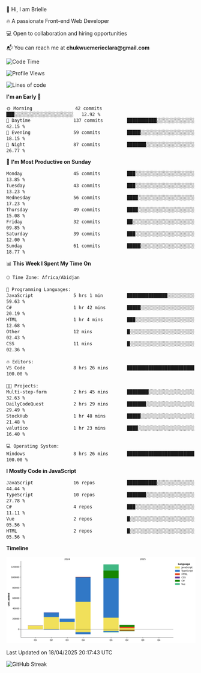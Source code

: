 <div align="left">
  <p>👋 Hi, I am Brielle</p>
  <p>🔥 A passionate Front-end Web Developer</p>
  <p>💻 Open to collaboration and hiring opportunities</p>
  <p>📬 You can reach me at <strong>chukwuemerieclara@gmail.com</strong></p>
</div>


 
 <!--START_SECTION:waka-->
![Code Time](http://img.shields.io/badge/Code%20Time-591%20hrs%2049%20mins-blue)

![Profile Views](http://img.shields.io/badge/Profile%20Views-0-blue)

![Lines of code](https://img.shields.io/badge/From%20Hello%20World%20I%27ve%20Written-292.3%20thousand%20lines%20of%20code-blue)

**I'm an Early 🐤** 

```text
🌞 Morning                42 commits          ███░░░░░░░░░░░░░░░░░░░░░░   12.92 % 
🌆 Daytime                137 commits         ███████████░░░░░░░░░░░░░░   42.15 % 
🌃 Evening                59 commits          █████░░░░░░░░░░░░░░░░░░░░   18.15 % 
🌙 Night                  87 commits          ███████░░░░░░░░░░░░░░░░░░   26.77 % 
```
📅 **I'm Most Productive on Sunday** 

```text
Monday                   45 commits          ███░░░░░░░░░░░░░░░░░░░░░░   13.85 % 
Tuesday                  43 commits          ███░░░░░░░░░░░░░░░░░░░░░░   13.23 % 
Wednesday                56 commits          ████░░░░░░░░░░░░░░░░░░░░░   17.23 % 
Thursday                 49 commits          ████░░░░░░░░░░░░░░░░░░░░░   15.08 % 
Friday                   32 commits          ██░░░░░░░░░░░░░░░░░░░░░░░   09.85 % 
Saturday                 39 commits          ███░░░░░░░░░░░░░░░░░░░░░░   12.00 % 
Sunday                   61 commits          █████░░░░░░░░░░░░░░░░░░░░   18.77 % 
```


📊 **This Week I Spent My Time On** 

```text
🕑︎ Time Zone: Africa/Abidjan

💬 Programming Languages: 
JavaScript               5 hrs 1 min         ███████████████░░░░░░░░░░   59.63 % 
C#                       1 hr 42 mins        █████░░░░░░░░░░░░░░░░░░░░   20.19 % 
HTML                     1 hr 4 mins         ███░░░░░░░░░░░░░░░░░░░░░░   12.68 % 
Other                    12 mins             █░░░░░░░░░░░░░░░░░░░░░░░░   02.43 % 
CSS                      11 mins             █░░░░░░░░░░░░░░░░░░░░░░░░   02.36 % 

🔥 Editors: 
VS Code                  8 hrs 26 mins       █████████████████████████   100.00 % 

🐱‍💻 Projects: 
Multi-step-form          2 hrs 45 mins       ████████░░░░░░░░░░░░░░░░░   32.63 % 
DailyCodeQuest           2 hrs 29 mins       ███████░░░░░░░░░░░░░░░░░░   29.49 % 
StockHub                 1 hr 48 mins        █████░░░░░░░░░░░░░░░░░░░░   21.48 % 
valutico                 1 hr 23 mins        ████░░░░░░░░░░░░░░░░░░░░░   16.40 % 

💻 Operating System: 
Windows                  8 hrs 26 mins       █████████████████████████   100.00 % 
```

**I Mostly Code in JavaScript** 

```text
JavaScript               16 repos            ███████████░░░░░░░░░░░░░░   44.44 % 
TypeScript               10 repos            ███████░░░░░░░░░░░░░░░░░░   27.78 % 
C#                       4 repos             ███░░░░░░░░░░░░░░░░░░░░░░   11.11 % 
Vue                      2 repos             █░░░░░░░░░░░░░░░░░░░░░░░░   05.56 % 
HTML                     2 repos             █░░░░░░░░░░░░░░░░░░░░░░░░   05.56 % 
```



**Timeline**

![Lines of Code chart](https://raw.githubusercontent.com/Brielle28/Brielle28/main/assets/bar_graph.png)


 Last Updated on 18/04/2025 20:17:43 UTC
<!--END_SECTION:waka-->

![GitHub Streak](https://github-readme-streak-stats.herokuapp.com/?user=Brielle28)



